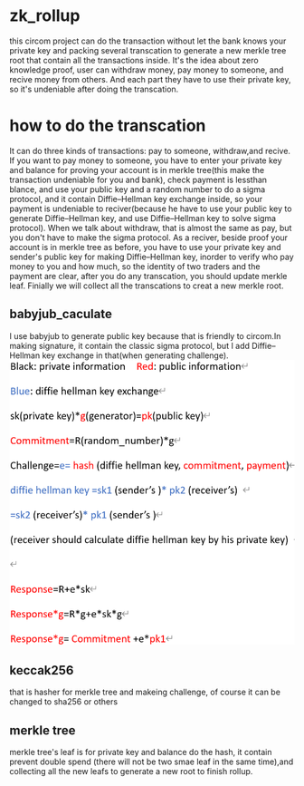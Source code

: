 # zk_rollup
this circom project can do the transaction without let the bank knows your private key and packing several transcation to generate a new merkle tree root that contain all the transactions inside. It's the idea about zero knowledge proof, user can withdraw money, pay money to someone, and recive money from others. And each part they have to use their private key, so it's undeniable after doing the transcation.

# how to do the transcation
It can do three kinds of transactions: pay to someone, withdraw,and recive. If you want to pay money to someone, you have to enter your private key and balance for proving your account is in merkle tree(this make the transaction undeniable for you and bank), check payment is lessthan blance, and use your public key and a random number to do a sigma protocol, and it contain Diffie–Hellman key exchange inside, so your payment is undeniable to reciver(because he have to use your public key to generate Diffie–Hellman key, and use Diffie–Hellman key to solve sigma protocol). When we talk about withdraw, that is almost the same as pay, but you don't have to make the sigma protocol. As a reciver, beside proof your account is in merkle tree as before, you have to use your private key and sender's public key for making Diffie–Hellman key, inorder to verify who pay money to you and how much, so the identity of two traders and the payment are clear, after you do any transcation, you should update merkle leaf. 
Finially we will collect all the transcations to creat a new merkle root.

## babyjub_caculate
I use babyjub to generate public key because that is friendly to circom.In making signature, it contain the classic sigma protocol, but I add Diffie–Hellman key exchange in that(when generating challenge). 
<img src="instructions.png" alt="png">

## keccak256 
that is hasher for merkle tree and makeing challenge, of course it can be changed to sha256 or others

## merkle tree 
merkle tree's leaf is for private key and balance do the hash, it contain prevent double spend (there will not be two smae leaf in the same time),and collecting all the new leafs to generate a new root to finish rollup.



